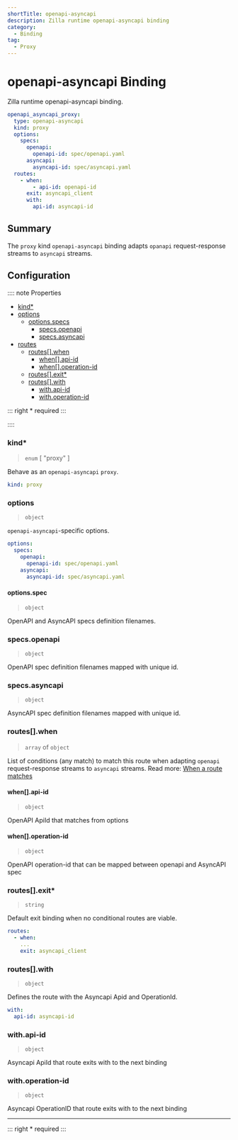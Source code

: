 ```yaml
---
shortTitle: openapi-asyncapi
description: Zilla runtime openapi-asyncapi binding
category:
  - Binding
tag:
  - Proxy
---
```


# openapi-asyncapi Binding

Zilla runtime openapi-asyncapi binding.

```yaml {2}
openapi_asyncapi_proxy:
  type: openapi-asyncapi
  kind: proxy
  options:
    specs:
      openapi:
        openapi-id: spec/openapi.yaml
      asyncapi:
        asyncapi-id: spec/asyncapi.yaml
  routes:
    - when:
        - api-id: openapi-id
      exit: asyncapi_client
      with:
        api-id: asyncapi-id
```

## Summary

The `proxy` kind `openapi-asyncapi` binding adapts `opanapi` request-response streams to `asyncapi` streams.

## Configuration

:::: note Properties

- [kind\*](#kind)
- [options](#options)
  - [options.specs](#options-specs)
    - [specs.openapi](#specs-openapi)
    - [specs.asyncapi](#specs-asyncapi)
- [routes](#routes)
  - [routes\[\].when](#routes-when)
    - [when\[\].api-id](#when-api-id)
    - [when\[\].operation-id](#when-operation-id)
  - [routes\[\].exit\*](#routes-exit)
  - [routes\[\].with](#routes-with)
    - [with.api-id](#with-api-id)
    - [with.operation-id](#with-operation-id)

::: right
\* required
:::

::::

### kind\*

> `enum` [ "proxy" ]

Behave as an `openapi-asyncapi` `proxy`.

```yaml
kind: proxy
```

### options

> `object`

`openapi-asyncapi`-specific options.

```yaml
options:
  specs:
    openapi:
      openapi-id: spec/openapi.yaml
    asyncapi:
      asyncapi-id: spec/asyncapi.yaml
```

#### options.spec

> `object`

OpenAPI and AsyncAPI specs definition filenames.

### specs.openapi

> `object`

OpenAPI spec definition filenames mapped with unique id.

### specs.asyncapi

> `object`

AsyncAPI spec definition filenames mapped with unique id.

### routes[].when

> `array` of `object`

List of conditions (any match) to match this route when adapting `openapi` request-response streams to `asyncapi` streams.
Read more: [When a route matches](../../../concepts/config-intro.md#when-a-route-matches)

#### when[].api-id

> `object`

OpenAPI ApiId that matches from options

#### when[].operation-id

> `object`

OpenAPI operation-id that can be mapped between openapi and AsyncAPI spec

### routes[].exit\*

> `string`

Default exit binding when no conditional routes are viable.

```yaml
routes:
  - when:
    ...
    exit: asyncapi_client
```

### routes[].with

> `object`

Defines the route with the Asyncapi Apid and OperationId.

```yaml
with:
  api-id: asyncapi-id
```

### with.api-id

> `object`

Asyncapi ApiId that route exits with to the next binding

### with.operation-id

> `object`

Asyncapi OperationID that route exits with to the next binding

---
::: right
\* required
:::
